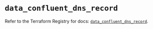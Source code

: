 # `data_confluent_dns_record`

Refer to the Terraform Registry for docs: [`data_confluent_dns_record`](https://registry.terraform.io/providers/confluentinc/confluent/2.11.0/docs/data-sources/dns_record).
